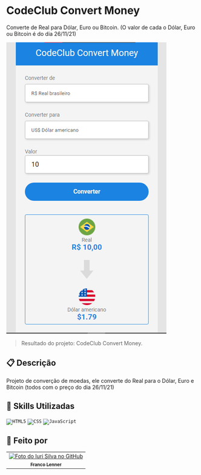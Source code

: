 # CodeClub Convert Money
Converte de Real para Dólar, Euro ou Bitcoin. (O valor de cada o Dólar, Euro ou Bitcoin é do dia 26/11/21)

<img src="./assets/resultProject.png" alt="Resultado do projeto em imagens">

>Resultado do projeto: CodeClub Convert Money.

## 📋 Descrição

Projeto de converção de moedas, ele converte do Real para o Dólar, Euro e Bitcoin (todos com o preço do dia 26/11/21)

## 📜 Skills Utilizadas

<code><img height="32" src="https://img.shields.io/badge/HTML5-E34F26?style=for-the-badge&logo=html5&logoColor=white" alt="HTML5"/></code> <code><img height="32" src="https://img.shields.io/badge/CSS3-1572B6?style=for-the-badge&logo=css3&logoColor=white" alt="CSS"/></code> <code><img src="https://img.shields.io/badge/JavaScript-323330?style=for-the-badge&logo=javascript&logoColor=F7DF1E" alt="JavaScript"/></code>

## 👋 Feito por
<table>
  <tr>
    <td align="center">
      <a href="https://www.linkedin.com/in/franco-lenner-5622b7195/">
        <img src="https://avatars.githubusercontent.com/u/93096363?v=4" width="100px;" alt="Foto do Iuri Silva no GitHub"/><br>
        <sub>
          <b>Franco Lenner</b>
        </sub>
      </a>
    </td>
  </tr>
</table>